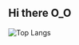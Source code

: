 ## Hi there O_O


![Top Langs](https://github-readme-stats.vercel.app/api/top-langs/?username=nestorfranca&layout=compact)
